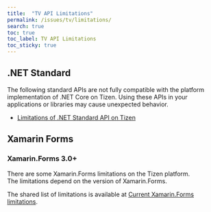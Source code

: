 ```yaml
---
title:  "TV API Limitations"
permalink: /issues/tv/limitations/
search: true
toc: true
toc_label: TV API Limitations
toc_sticky: true
---
```


## .NET Standard

The following standard APIs are not fully compatible with the platform implementation of .NET Core on Tizen. Using these APIs in your applications or libraries may cause unexpected behavior.

- [Limitations of .NET Standard API on Tizen](https://developer.tizen.org/development/api-reference/.net-application/limitations-.net-standard-api-on-tizen)

## Xamarin Forms
### Xamarin.Forms 3.0+

There are some Xamarin.Forms limitations on the Tizen platform.<br/>
The limitations depend on the version of Xamarin.Forms.

The shared list of limitations is available at [Current Xamarin.Forms limitations](https://developer.tizen.org/development/api-reference/.net-application/current-xamarin.forms-limitations).


